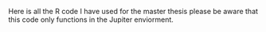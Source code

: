 Here is all the R code I have used for the master thesis please be aware that this code only functions in the Jupiter enviorment.
